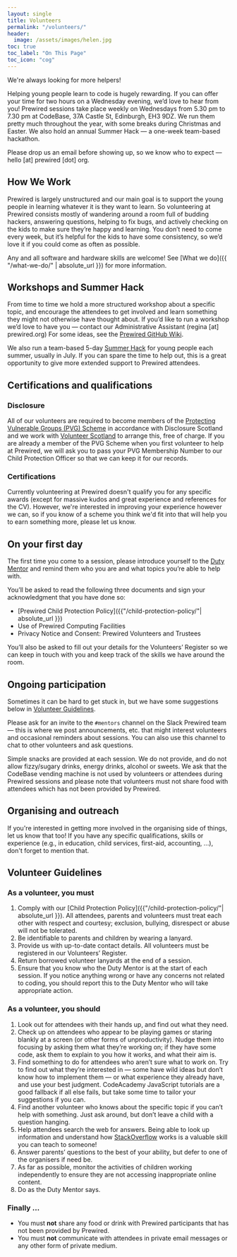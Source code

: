 ```yaml
---
layout: single
title: Volunteers
permalink: "/volunteers/"
header:
  image: /assets/images/helen.jpg
toc: true
toc_label: "On This Page"
toc_icon: "cog"
---
```

We're always looking for more helpers! 

Helping young people learn to code is hugely rewarding. If you can offer your time for two hours on a Wednesday evening, we’d love to hear from you! Prewired sessions take place weekly on Wednesdays from 5.30 pm to 7.30 pm at CodeBase, 37A Castle St, Edinburgh, EH3 9DZ. We run them pretty much throughout the year, with some breaks during Christmas and Easter. We also hold an annual Summer Hack &mdash; a one-week team-based hackathon. 

Please drop us an email before showing up, so we know who to expect &mdash; hello [at] prewired [dot] org.


<!-- Read on to find out more about [how we teach](#how-we-teach), [getting Disclosure](#certifications-and-qualifications), [what to do you on your first day](#on-your-first-day), [becoming a long-term volunteer](#ongoing-participation), and read the [volunteer guidelines](#volunteer-guidelines). -->

## How We Work

Prewired is largely unstructured and our main goal is to support the young people in learning whatever it is they want to learn. So volunteering at Prewired consists mostly of wandering around a room full of budding hackers, answering questions, helping to fix bugs, and actively checking on the kids to make sure they’re happy and learning. You don’t need to come every week, but it’s helpful for the kids to have some consistency, so we’d love it if you could come as often as possible.

Any and all software and hardware skills are welcome! See [What we do]({{ "/what-we-do/" | absolute_url }}) for more information.


## Workshops and Summer Hack

From time to time we hold a more structured workshop about a specific topic, and encourage the attendees to get involved and learn something they might not otherwise have thought about. If you’d like to run a workshop we’d love to have you &mdash; contact our Administrative Assistant (regina [at] prewired.org)  For some ideas, see the [Prewired GitHub Wiki](https://github.com/prewired/workshops/wiki).

We also run a team-based 5-day [Summer Hack](https://www.prewired.org/summerhack2020/) for young people each summer, usually in July. If you can spare the time to help out, this is a great opportunity to give more extended support to Prewired attendees. 


## Certifications and qualifications

### Disclosure

All of our volunteers are required to become members of the [Protecting Vulnerable Groups (PVG) Scheme](https://www.mygov.scot/pvg-scheme/) in accordance with Disclosure Scotland and we work with [Volunteer Scotland](https://www.volunteerscotland.net) to arrange this, free of charge.  If you are already a member of the PVG Scheme when you first volunteer to help at Prewired, we will ask you to pass your PVG Membership Number to our Child Protection Officer so that we can keep it for our records.


### Certifications

Currently volunteering at Prewired doesn't qualify you for any specific awards (except for massive kudos and great experience and references for the CV). However, we're interested in improving your experience however we can, so if you know of a scheme you think we'd fit into that will help you to earn something more, please let us know.


## On your first day


<!--You'll be asked to read our [child protection policy]({{ base_path }}/child-protection-policy/) and sign your acknowledgment that you have done so. You'll also be asked to fill out your details for the [volunteers database](https://docs.google.com/forms/d/1NAZyNhLD-vFHEqpxOqYa0oaWjvDHe2Xuy4RI1uUqgGM/viewform) so we can keep in touch with you and keep track of the skills we have around the room (you can ask us to remove you from this at any time, if you decide to stop coming).
-->


The first time you come to a session, please introduce yourself to the [Duty Mentor]({{"/duty-mentor/"|absolute_url}}) and remind them who you are and what topics you’re able to help with.

You’ll be asked to read the following three documents and sign your acknowledgment that you have done so:

* [Prewired Child Protection Policy]({{"/child-protection-policy/"| absolute_url }})
* Use of Prewired Computing Facilities
* Privacy Notice and Consent: Prewired Volunteers and Trustees

You’ll also be asked to fill out your details for the Volunteers’ Register so we can keep in touch with you and keep track of the skills we have around the room.


## Ongoing participation

Sometimes it can be hard to get stuck in, but we have some suggestions below in [Volunteer Guidelines](#volunteer-guidelines).

Please ask for an invite to the `#mentors` channel on the Slack Prewired team &mdash; this is where we post announcements, etc. that might interest volunteers and occasional reminders about sessions. You can also use this channel to chat to other volunteers and ask questions.

Simple snacks are provided at each session. We do not provide, and do not allow fizzy/sugary drinks, energy drinks, alcohol or sweets. We ask that the CodeBase vending machine is not used by volunteers or attendees during Prewired sessions and please note that volunteers must not share food with attendees which has not been provided by Prewired.

<!-- Stand around chatting between themselves for long periods. You can take the juice-break with everyone else, but remember you’re here to help the kids, not socialise! (We periodically arrange volunteers parties for that!) -->


## Organising and outreach

If you're interested in getting more involved in the organising side of things, let us know that too! If you have any specific qualifications, skills or experience (e.g., in education, child services, first-aid, accounting, ...), don't forget to mention that.


## Volunteer Guidelines

### As a volunteer, you must

1. Comply with our [Child Protection Policy]({{"/child-protection-policy/"| absolute_url }}). All attendees, parents and volunteers must treat each other with respect and courtesy; exclusion, bullying, disrespect or abuse will not be tolerated.
2. Be identifiable to parents and children by wearing a lanyard.
3. Provide us with up-to-date contact details. All volunteers must be registered in our Volunteers’ Register.
4. Return borrowed volunteer lanyards at the end of a session.
5. Ensure that you know who the Duty Mentor is at the start of each session. If you notice anything wrong or have any concerns not related to coding, you  should report this to the Duty Mentor who will take appropriate action.


### As a volunteer, you should

1. Look out for attendees with their hands up, and find out what they need.
2. Check up on attendees who appear to be playing games or staring blankly at a screen (or other forms of unproductivity). Nudge them into focusing by asking them what they’re working on; if they have some code, ask them to explain to you how it works, and what their aim is.
3. Find something to do for attendees who aren’t sure what to work on. Try to find out what they’re interested in &mdash; some have wild ideas but don’t know how to implement them &mdash;  or what experience they already have, and use your best judgment. CodeAcademy JavaScript tutorials are a good fallback if all else fails, but take some time to tailor your suggestions if you can.
4. Find another volunteer who knows about the specific topic if you can’t help with something. Just ask around, but don’t leave a child with a question hanging.
5. Help attendees search the web for answers. Being able to look up information and understand how [StackOverflow](https://stackoverflow.com/questions) works is a valuable skill you can teach to someone!
6. Answer parents’ questions to the best of your ability, but defer to one of the organisers if need be.
7. As far as possible, monitor the activities of children working independently to ensure they are not accessing inappropriate online content.
8. Do as the Duty Mentor says.


### Finally ...

* You must **not** share any food or drink with Prewired participants that has not been provided by Prewired.
* You must **not** communicate with attendees in private email messages or any other form of private medium.




